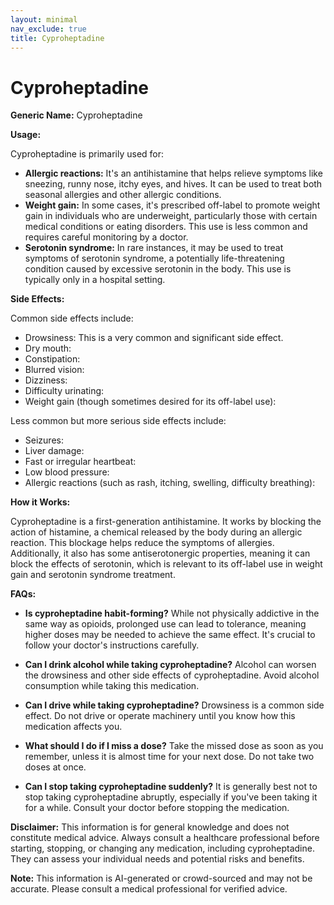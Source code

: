 ```yaml
---
layout: minimal
nav_exclude: true
title: Cyproheptadine
---
```


# Cyproheptadine

**Generic Name:** Cyproheptadine

**Usage:**

Cyproheptadine is primarily used for:

* **Allergic reactions:**  It's an antihistamine that helps relieve symptoms like sneezing, runny nose, itchy eyes, and hives.  It can be used to treat both seasonal allergies and other allergic conditions.
* **Weight gain:**  In some cases, it's prescribed off-label to promote weight gain in individuals who are underweight, particularly those with certain medical conditions or eating disorders.  This use is less common and requires careful monitoring by a doctor.
* **Serotonin syndrome:** In rare instances, it may be used to treat symptoms of serotonin syndrome, a potentially life-threatening condition caused by excessive serotonin in the body. This use is typically only in a hospital setting.


**Side Effects:**

Common side effects include:

* Drowsiness: This is a very common and significant side effect.
* Dry mouth:
* Constipation:
* Blurred vision:
* Dizziness:
* Difficulty urinating:
* Weight gain (though sometimes desired for its off-label use):


Less common but more serious side effects include:

* Seizures:
* Liver damage:
* Fast or irregular heartbeat:
* Low blood pressure:
* Allergic reactions (such as rash, itching, swelling, difficulty breathing):


**How it Works:**

Cyproheptadine is a first-generation antihistamine. It works by blocking the action of histamine, a chemical released by the body during an allergic reaction. This blockage helps reduce the symptoms of allergies.  Additionally, it also has some antiserotonergic properties, meaning it can block the effects of serotonin, which is relevant to its off-label use in weight gain and serotonin syndrome treatment.

**FAQs:**

* **Is cyproheptadine habit-forming?**  While not physically addictive in the same way as opioids,  prolonged use can lead to tolerance, meaning higher doses may be needed to achieve the same effect.  It's crucial to follow your doctor's instructions carefully.

* **Can I drink alcohol while taking cyproheptadine?** Alcohol can worsen the drowsiness and other side effects of cyproheptadine.  Avoid alcohol consumption while taking this medication.

* **Can I drive while taking cyproheptadine?**  Drowsiness is a common side effect.  Do not drive or operate machinery until you know how this medication affects you.

* **What should I do if I miss a dose?** Take the missed dose as soon as you remember, unless it is almost time for your next dose. Do not take two doses at once.

* **Can I stop taking cyproheptadine suddenly?**  It is generally best not to stop taking cyproheptadine abruptly, especially if you've been taking it for a while. Consult your doctor before stopping the medication.


**Disclaimer:** This information is for general knowledge and does not constitute medical advice.  Always consult a healthcare professional before starting, stopping, or changing any medication, including cyproheptadine.  They can assess your individual needs and potential risks and benefits.


**Note:** This information is AI-generated or crowd-sourced and may not be accurate. Please consult a medical professional for verified advice.